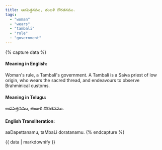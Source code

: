 ```yaml
---
title: ఆడపెత్తనము, తంబళి దొరతనము.
tags:
  - "woman"
  - "wears"
  - "tambali"
  - "rule"
  - "government"
---
```


{% capture data %}
#### Meaning in English:
Woman's rule, a Tambali's government.
A Tambali is a Saiva priest of low origin, who wears the sacred thread, and endeavours to observe Brahminical customs.

#### Meaning in Telugu:
ఆడపెత్తనము, తంబళి దొరతనము.

#### English Transliteration:
aaDapettanamu, taMbaLi doratanamu.
{% endcapture %}

{{ data | markdownify }}

